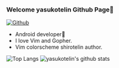 ### Welcome yasukotelin Github Page🧸

[![Github](https://img.shields.io/github/followers/yasukotelin?label=Follow&style=social)](https://github.com/yasukotelin)

* Android developer🚀
* I love Vim and Gopher.
* Vim colorscheme shirotelin author.

![Top Langs](https://github-readme-stats.vercel.app/api/top-langs/?username=yasukotelin&hide=html)
![yasukotelin's github stats](https://github-readme-stats.vercel.app/api?username=yasukotelin&show_icons=true&count_private=true&line_height=40)
